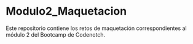 # Modulo2_Maquetacion
Este repositorio contiene los retos de maquetación correspondientes al módulo 2 del Bootcamp de Codenotch.

